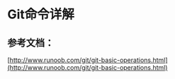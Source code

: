 # Git命令详解

## 参考文档：

[http://www.runoob.com/git/git-basic-operations.html](http://www.runoob.com/git/git-basic-operations.html)



